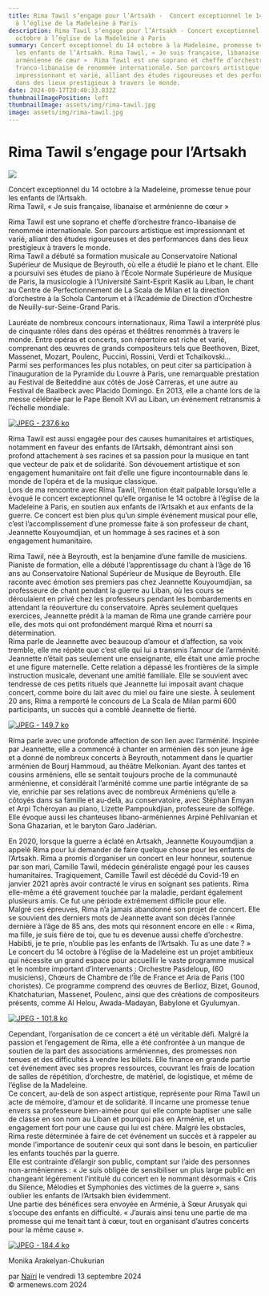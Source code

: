 ```yaml
---
title: Rima Tawil s’engage pour l’Artsakh -  Concert exceptionnel le 14 octobre
  à l’église de la Madeleine à Paris
description: Rima Tawil s’engage pour l’Artsakh - Concert exceptionnel le 14
  octobre à l’église de la Madeleine à Paris
summary: Concert exceptionnel du 14 octobre à la Madeleine, promesse tenue pour
  les enfants de l’Artsakh. Rima Tawil, « Je suis française, libanaise et
  arménienne de cœur »  Rima Tawil est une soprano et cheffe d’orchestre
  franco-libanaise de renommée internationale. Son parcours artistique est
  impressionnant et varié, alliant des études rigoureuses et des performances
  dans des lieux prestigieux à travers le monde.
date: 2024-09-17T20:40:33.832Z
thumbnailImagePosition: left
thumbnailImage: assets/img/rima-tawil.jpg
image: assets/img/rima-tawil.jpg
---
```

<!--StartFragment-->

# Rima Tawil s’engage pour l’Artsakh



![](https://www.armenews.com/IMG/arton119268.png)

Concert exceptionnel du 14 octobre à la Madeleine, promesse tenue pour les enfants de l’Artsakh.\
Rima Tawil, « Je suis française, libanaise et arménienne de cœur »

Rima Tawil est une soprano et cheffe d’orchestre franco-libanaise de renommée internationale. Son parcours artistique est impressionnant et varié, alliant des études rigoureuses et des performances dans des lieux prestigieux à travers le monde.\
Rima Tawil a débuté sa formation musicale au Conservatoire National Supérieur de Musique de Beyrouth, où elle a étudié le piano et le chant. Elle a poursuivi ses études de piano à l’École Normale Supérieure de Musique de Paris, la musicologie à l’Université Saint-Esprit Kaslik au Liban, le chant au Centre de Perfectionnement de La Scala de Milan et la direction d’orchestre à la Schola Cantorum et à l’Académie de Direction d’Orchestre de Neuilly-sur-Seine-Grand Paris.

Lauréate de nombreux concours internationaux, Rima Tawil a interprété plus de cinquante rôles dans des opéras et théâtres renommés à travers le monde. Entre opéras et concerts, son répertoire est riche et varié, comprenant des œuvres de grands compositeurs tels que Beethoven, Bizet, Massenet, Mozart, Poulenc, Puccini, Rossini, Verdi et Tchaïkovski…\
Parmi ses performances les plus notables, on peut citer sa participation à l’inauguration de la Pyramide du Louvre à Paris, une remarquable prestation au Festival de Beiteddine aux côtés de José Carreras, et une autre au Festival de Baalbeck avec Placido Domingo. En 2013, elle a chanté lors de la messe célébrée par le Pape Benoît XVI au Liban, un événement retransmis à l’échelle mondiale.

[![JPEG - 237.6 ko](https://www.armenews.com/local/cache-vignettes/L670xH838/rima_tawil-3cecd.jpg?1726151628)](https://www.armenews.com/IMG/jpg/0/2/e/rima_tawil.jpg "jpg/0/2/e/rima_tawil.jpg")

Rima Tawil est aussi engagée pour des causes humanitaires et artistiques, notamment en faveur des enfants de l’Artsakh, démontrant ainsi son profond attachement à ses racines et sa passion pour la musique en tant que vecteur de paix et de solidarité. Son dévouement artistique et son engagement humanitaire ont fait d’elle une figure incontournable dans le monde de l’opéra et de la musique classique.\
Lors de ma rencontre avec Rima Tawil, l’émotion était palpable lorsqu’elle a évoqué le concert exceptionnel qu’elle organise le 14 octobre à l’église de la Madeleine à Paris, en soutien aux enfants de l’Artsakh et aux enfants de la guerre. Ce concert est bien plus qu’un simple événement musical pour elle, c’est l’accomplissement d’une promesse faite à son professeur de chant, Jeannette Kouyoumdjian, et un hommage à ses racines et à son engagement humanitaire.

Rima Tawil, née à Beyrouth, est la benjamine d’une famille de musiciens. Pianiste de formation, elle a débuté l’apprentissage du chant à l’âge de 16 ans au Conservatoire National Supérieur de Musique de Beyrouth. Elle raconte avec émotion ses premiers pas chez Jeannette Kouyoumdjian, sa professeure de chant pendant la guerre au Liban, où les cours se déroulaient en privé chez les professeurs pendant les bombardements en attendant la réouverture du conservatoire. Après seulement quelques exercices, Jeannette prédit à la maman de Rima une grande carrière pour elle, des mots qui ont profondément marqué Rima et nourri sa détermination.\
Rima parle de Jeannette avec beaucoup d’amour et d’affection, sa voix tremble, elle me répète que c’est elle qui lui a transmis l’amour de l’arménité. Jeannette n’était pas seulement une enseignante, elle était une amie proche et une figure maternelle. Cette relation a dépassé les frontières de la simple instruction musicale, devenant une amitié familiale. Elle se souvient avec tendresse de ces petits rituels que Jeannette lui imposait avant chaque concert, comme boire du lait avec du miel ou faire une sieste. À seulement 20 ans, Rima a remporté le concours de La Scala de Milan parmi 600 participants, un succès qui a comblé Jeannette de fierté.

[![JPEG - 149.7 ko](https://www.armenews.com/local/cache-vignettes/L670xH474/rima_tawil_et_jeannette_kouyoumdjian-691b9.jpg?1726151629)](https://www.armenews.com/IMG/jpg/4/3/9/rima_tawil_et_jeannette_kouyoumdjian.jpg "jpg/4/3/9/rima_tawil_et_jeannette_kouyoumdjian.jpg")

Rima parle avec une profonde affection de son lien avec l’arménité. Inspirée par Jeannette, elle a commencé à chanter en arménien dès son jeune âge et a donné de nombreux concerts à Beyrouth, notamment dans le quartier arménien de Bourj Hammoud, au théâtre Melkonian. Ayant des tantes et cousins arméniens, elle se sentait toujours proche de la communauté arménienne, et considérait l’arménité comme une partie intégrante de sa vie, enrichie par ses relations avec de nombreux Arméniens qu’elle a côtoyés dans sa famille et au-delà, au conservatoire, avec Stéphan Emyan et Arpi Tchéroyan au piano, Lizette Pampoukdjian, professeure de solfège. Elle évoque aussi les chanteuses libano-arméniennes Arpiné Pehlivanian et Sona Ghazarian, et le baryton Garo Jadérian.

En 2020, lorsque la guerre a éclaté en Artsakh, Jeannette Kouyoumdjian a appelé Rima pour lui demander de faire quelque chose pour les enfants de l’Artsakh. Rima a promis d’organiser un concert en leur honneur, soutenue par son mari, Camille Tawil, médecin généraliste engagé pour les causes humanitaires. Tragiquement, Camille Tawil est décédé du Covid-19 en janvier 2021 après avoir contracté le virus en soignant ses patients. Rima elle-même a été gravement touchée par la maladie, perdant également plusieurs amis. Ce fut une période extrêmement difficile pour elle.\
Malgré ces épreuves, Rima n’a jamais abandonné son projet de concert. Elle se souvient des derniers mots de Jeannette avant son décès l’année dernière à l’âge de 85 ans, des mots qui résonnent encore en elle : « Rima, ma fille, je suis fière de toi, que tu es devenue aussi cheffe d’orchestre. Habibti, je te prie, n’oublie pas les enfants de l’Artsakh. Tu as une date ? »\
Le concert du 14 octobre à l’église de la Madeleine est un projet ambitieux qui nécessite un grand espace pour accueillir le vaste programme musical et le nombre important d’intervenants : Orchestre Pasdeloup, (60 musiciens), Chœurs de Chambre de l’Île de France et Aria de Paris (100 choristes). Ce programme comprend des œuvres de Berlioz, Bizet, Gounod, Khatchaturian, Massenet, Poulenc, ainsi que des créations de compositeurs présents, comme Al Helou, Awada-Madayan, Babylone et Gyulumyan.

[![JPEG - 101.8 ko](https://www.armenews.com/local/cache-vignettes/L670xH1005/rima_tawil_2-6a313.jpg?1726151629)](https://www.armenews.com/IMG/jpg/c/f/a/rima_tawil_2.jpg "jpg/c/f/a/rima_tawil_2.jpg")

Cependant, l’organisation de ce concert a été un véritable défi. Malgré la passion et l’engagement de Rima, elle a été confrontée à un manque de soutien de la part des associations arméniennes, des promesses non tenues et des difficultés à vendre les billets. Elle finance en grande partie cet événement avec ses propres ressources, couvrant les frais de location de salles de répétition, d’orchestre, de matériel, de logistique, et même de l’église de la Madeleine.\
Ce concert, au-delà de son aspect artistique, représente pour Rima Tawil un acte de mémoire, d’amour et de solidarité. Il incarne une promesse tenue envers sa professeure bien-aimée pour qui elle compte baptiser une salle de classe en son nom au Liban et pourquoi pas en Arménie, et un engagement fort pour une cause qui lui est chère. Malgré les obstacles, Rima reste déterminée à faire de cet événement un succès et à rappeler au monde l’importance de soutenir ceux qui sont dans le besoin, en particulier les enfants touchés par la guerre.\
Elle est contrainte d’élargir son public, comptant sur l’aide des personnes non-arméniennes : « Je suis obligée de sensibiliser un plus large public en changeant légèrement l’intitulé du concert en le nommant désormais « Cris du Silence, Mélodies et Symphonies des victimes de la guerre », sans oublier les enfants de l’Artsakh bien évidemment.\
Une partie des bénéfices sera envoyée en Arménie, à Sœur Arusyak qui s’occupe des enfants en difficulté. « J’aurais ainsi tenu une partie de ma promesse qui me tenait tant à cœur, tout en organisant d’autres concerts pour la même cause ».

[![JPEG - 184.4 ko](https://www.armenews.com/local/cache-vignettes/L670xH893/affiche_concert-172e9.jpg?1726151629)](https://www.armenews.com/IMG/jpg/4/7/9/affiche_concert.jpg "jpg/4/7/9/affiche_concert.jpg")

Monika Arakelyan-Chukurian

par [Naïri](https://www.armenews.com/spip.php?page=auteur&id_auteur=475) le vendredi 13 septembre 2024\
© armenews.com 2024

<!--EndFragment-->